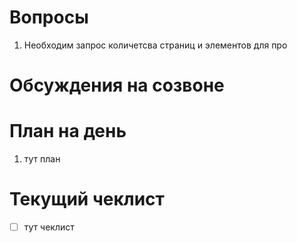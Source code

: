 # Вопросы
1. Необходим запрос количетсва страниц и элементов для про

# Обсуждения на созвоне

# План на день
1. тут план
# Текущий чеклист 
- [ ] тут чеклист
